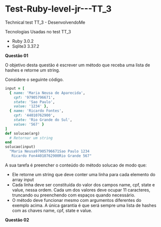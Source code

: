 # Test-Ruby-level-jr---TT_3
Technical test TT_3 - DesenvolvendoMe

Tecnologias Usadas no test TT_3

* Ruby 3.0.2
* Sqlite3 3.37.2

**Questão 01**

O objetivo desta questão é escrever um método que receba uma lista de hashes e retorne um string.

Considere o seguinte código.
```ruby
input = [
  { name: 'Maria Neusa de Aparecida',
    cpf: '97905796671',
    state: 'Sao Paulo',
    value: '1234' },
  { name: 'Ricardo Fontes',
    cpf: '44010762900',
    state: 'Rio Grande do Sul',
    value: '567' }
]
def solucao(arg)
  # Retornar um string
end
solucao(input) 
  "Maria Neusa97905796671Sao Paulo 1234
   Ricardo Fon44010762900Rio Grande 567"
```

A sua tarefa é preencher o conteúdo do método solucao de modo que:

- Ele retorne um string que deve conter uma linha para cada elemento do array input
- Cada linha deve ser constituída do valor dos campos name, cpf, state e value, nessa ordem. Cada um dos valores deve ocupar 11
caracteres, truncando ou preenchendo com espaços quando necessário.
- O método deve funcionar mesmo com argumentos diferentes do exemplo acima. A única garantia é que será sempre uma lista de
hashes com as chaves name, cpf, state e value.

**Questão 02**